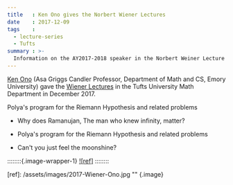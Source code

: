 ```yaml
---
title   : Ken Ono gives the Norbert Wiener Lectures
date    : 2017-12-09
tags    :
  - lecture-series
  - Tufts
summary : >-
  Information on the AY2017-2018 speaker in the Norbert Weiner Lecture Series at Tufts University.
---
```


[Ken Ono] (Asa Griggs Candler Professor, Department of Math and CS,
Emory University) gave the [Wiener Lectures] in the Tufts University
Math Department in December 2017.

[Ken Ono]: http://www.mathcs.emory.edu/~ono/
[Wiener Lectures]: http://math.tufts.edu/seminars/lecturesWiener.htm

  Polya's program for the Riemann Hypothesis and related problems

  + Why does Ramanujan, The man who knew infinity, matter?
  
  + Polya's program for the Riemann Hypothesis and related problems
  
  + Can't you just feel the moonshine?

::::::::{.image-wrapper-1}
[![ref]](/assets/images/2017-Wiener-Ono.jpg) 
::::::::

[ref]: /assets/images/2017-Wiener-Ono.jpg "" {.image}
